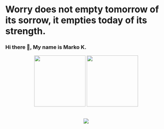 # Worry does not empty tomorrow of its sorrow, it empties today of its strength.

### Hi there 👋, My name is Marko K.

<div align="center">
  <img height="160em" src="https://github-readme-stats.vercel.app/api?username=authority0513&show_icons=true&theme=dark&include_all_commits=true&count_private=true"/>
  <img height="160em" src="https://github-readme-streak-stats.herokuapp.com/?user=authority0513&include_all_commits=true&hide_border=true&theme=dark"/>
</div>
<br/>
<!-- ![](./profile-3d-contrib/profile-night-green.svg) -->
<br/>
<div align="center">
   <img src="https://github-profile-trophy.vercel.app/?username=authority0513&theme=gruvbox&no-frame=true&margin-w=30&margin-h=20" />
</div>
